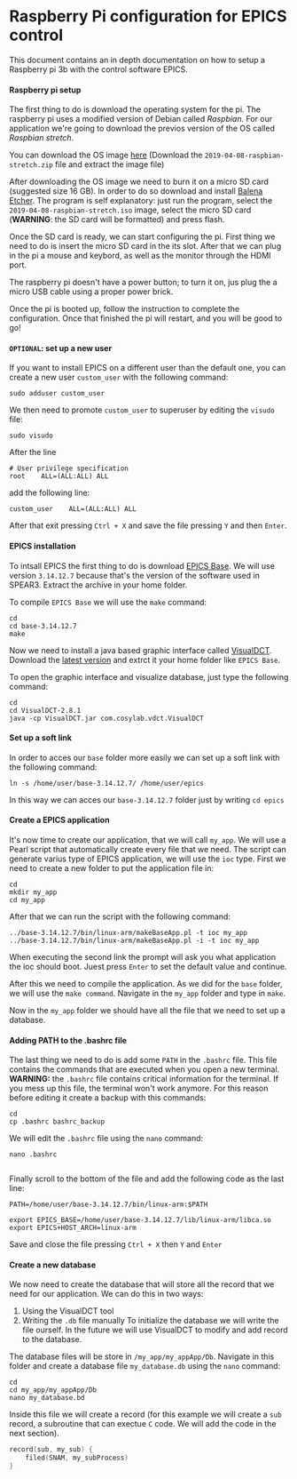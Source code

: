 # Raspberry Pi configuration for EPICS control
This document contains an in depth documentation on how to setup a Raspberry pi 3b with the control software EPICS.

#### Raspberry pi setup
The first thing to do is download the operating system for the pi. The raspberry pi uses a modified version of Debian called *Raspbian*. For our application we're going to download the previos version of the OS called *Raspbian stretch*.

You can download the OS image [here](http://downloads.raspberrypi.org/raspbian/images/raspbian-2019-04-09/) (Download the ``2019-04-08-raspbian-stretch.zip`` file and extract the image file)

After downloading the OS image we need to burn it on a micro SD card (suggested size 16 GB). In order to do so download and install [Balena Etcher](https://www.balena.io/etcher/). The program is self explanatory: just run the program, select the ``2019-04-08-raspbian-stretch.iso`` image, select the micro SD card (**WARNING**: the SD card will be formatted) and press flash. 

Once the SD card is ready, we can start configuring the pi. First thing we need to do is insert the micro SD card in the its slot. 
After that we can plug in the pi a mouse and keybord, as well as the monitor through the HDMI port. 

The raspberry pi doesn't have a power button; to turn it on, jus plug the a micro USB cable using a proper power brick.

Once the pi is booted up, follow the instruction to complete the configuration. Once that finished the pi will restart, and you will be good to go!

#### ``OPTIONAL``: set up a new user

If you want to install EPICS on a different user than the default one, you can create a new user ``custom_user`` with the following command:

```shell
sudo adduser custom_user
```

We then need to promote ``custom_user`` to superuser by editing the ``visudo`` file:

```shell
sudo visudo
```

After the line 

```shell
# User privilege specification
root    ALL=(ALL:ALL) ALL
```

add the following line:

```shell
custom_user    ALL=(ALL:ALL) ALL
```

After that exit pressing ``Ctrl + X`` and save the file pressing ``Y`` and then ``Enter``.


#### EPICS installation

To intsall EPICS the first thing to do is download [EPICS Base](https://epics.anl.gov/download/base/baseR3.14.12.7.tar.gz). We will use version ``3.14.12.7`` because that's the version of the software used in SPEAR3. Extract the archive in your home folder.

To compile ``EPICS Base`` we will use the ``make`` command:

```shell
cd
cd base-3.14.12.7
make
```

Now we need to install a java based graphic interface called [VisualDCT](https://github.com/epics-extensions/VisualDCT/releases). Download the [latest version](VisualDCT-2.8.1-distribution.tar.gz) and extrct it your home folder like ``EPICS Base``.

To open the graphic interface and visualize database, just type the following command:

```shell
cd 
cd VisualDCT-2.8.1
java -cp VisualDCT.jar com.cosylab.vdct.VisualDCT
```

#### Set up a soft link

In order to acces our ``base`` folder more easily we can set up a soft link with the following command:

```shell
ln -s /home/user/base-3.14.12.7/ /home/user/epics
```
In this way we can acces our ``base-3.14.12.7`` folder just by writing ``cd epics``

#### Create a EPICS application

It's now time to create our application, that we will call ``my_app``. We will use a Pearl script that automatically create every file that we need. The script can generate varius type of EPICS application, we will use the ``ioc`` type. First we need to create a new folder to put the application file in:


```shell
cd
mkdir my_app
cd my_app
```

After that we can run the script with the following command:

```shell
../base-3.14.12.7/bin/linux-arm/makeBaseApp.pl -t ioc my_app
../base-3.14.12.7/bin/linux-arm/makeBaseApp.pl -i -t ioc my_app
```
When executing the second link the prompt will ask you what application the ioc should boot. Juest press ``Enter`` to set the default value and continue. 

After this we need to compile the application. As we did for the ``base`` folder, we will use the ``make command``. Navigate in the ``my_app`` folder and type in ``make``.

Now in the ``my_app`` folder we should have all the file that we need to set up a database.

#### Adding PATH to the .bashrc file
The last thing we need to do is add some ``PATH`` in the ``.bashrc`` file. This file contains the commands that are executed when you open a new terminal. **WARNING:** the ``.bashrc`` file contains critical information for the terminal. If you mess up this file, the terminal won't work anymore. For this reason before editing it create a backup with this commands:

```shell
cd 
cp .bashrc bashrc_backup
```

We will edit the ``.bashrc`` file using the ``nano`` command:

```shell
nano .bashrc
 
```

Finally scroll to the bottom of the file and add the following code as the last line:

```shell
PATH=/home/user/base-3.14.12.7/bin/linux-arm:$PATH

export EPICS_BASE=/home/user/base-3.14.12.7/lib/linux-arm/libca.so
export EPICS+HOST_ARCH=linux-arm

```

Save and close the file pressing ``Ctrl + X`` then ``Y`` and ``Enter``

#### Create a new database

We now need to create the database that will store all the record that we need for our application. We can do this in two ways:
1. Using the VisualDCT tool 
2. Writing the ``.db`` file manually
To initialize the database we will write the file ourself. In the future we will use VisualDCT to modify and add record to the database. 

The database files will be store in ``/my_app/my_appApp/Db``. Navigate in this folder and create a database file ``my_database.db`` using the ``nano`` command:

```shell
cd
cd my_app/my_appApp/Db
nano my_database.bd
```

Inside this file we will create a record (for this example we will create a ``sub`` record, a subroutine that can exectue ``C`` code. We will add the code in the next section).

```c
record(sub, my_sub) { 
    filed(SNAM, my_subProcess)
}
```
